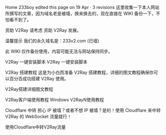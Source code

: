 Home
233boy edited this page on 19 Apr · 3 revisions
这里收集一下本人网站所撰写的文章，因为域名老是被墙，换来换去的，现在直接在 WIKI 备份一下，不怕看不到了。

资助 V2Ray
请考虑 资助 V2Ray 发展。

温馨提示
我们的永久域名是：233v2.com (已墙)

此 WIKI 仅作备份使用，内容可能无法与网站保持同步。

V2Ray 一键安装脚本
V2Ray 一键安装脚本

V2Ray 搭建教程
这是为小白而准备 V2Ray 搭建教程，详细的图文教程确保你可以百分百成功搭建 V2Ray 使用。

V2Ray搭建详细图文教程

V2Ray客户端使用教程
Windows
V2RayN使用教程


Cloudflare 中转
担心 IP 被墙？或者不想 IP 被墙？是的！使用 Cloudflare 来中转 V2Ray 的 WebSocket 流量就行！

使用Cloudflare中转V2Ray流量
